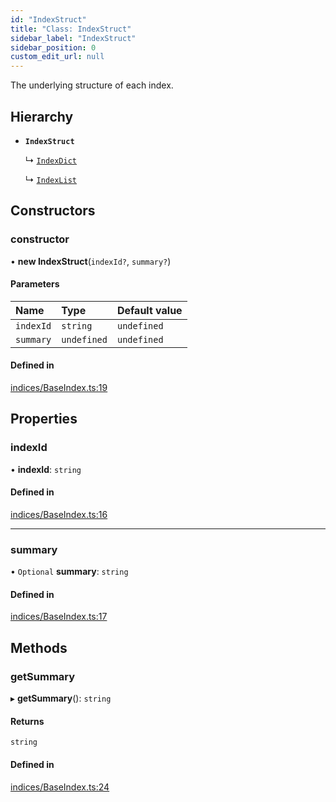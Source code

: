 ```yaml
---
id: "IndexStruct"
title: "Class: IndexStruct"
sidebar_label: "IndexStruct"
sidebar_position: 0
custom_edit_url: null
---
```


The underlying structure of each index.

## Hierarchy

- **`IndexStruct`**

  ↳ [`IndexDict`](IndexDict.md)

  ↳ [`IndexList`](IndexList.md)

## Constructors

### constructor

• **new IndexStruct**(`indexId?`, `summary?`)

#### Parameters

| Name | Type | Default value |
| :------ | :------ | :------ |
| `indexId` | `string` | `undefined` |
| `summary` | `undefined` | `undefined` |

#### Defined in

[indices/BaseIndex.ts:19](https://github.com/run-llama/LlamaIndexTS/blob/ca9410f/packages/core/src/indices/BaseIndex.ts#L19)

## Properties

### indexId

• **indexId**: `string`

#### Defined in

[indices/BaseIndex.ts:16](https://github.com/run-llama/LlamaIndexTS/blob/ca9410f/packages/core/src/indices/BaseIndex.ts#L16)

___

### summary

• `Optional` **summary**: `string`

#### Defined in

[indices/BaseIndex.ts:17](https://github.com/run-llama/LlamaIndexTS/blob/ca9410f/packages/core/src/indices/BaseIndex.ts#L17)

## Methods

### getSummary

▸ **getSummary**(): `string`

#### Returns

`string`

#### Defined in

[indices/BaseIndex.ts:24](https://github.com/run-llama/LlamaIndexTS/blob/ca9410f/packages/core/src/indices/BaseIndex.ts#L24)
